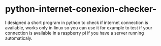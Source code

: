 # python-internet-conexion-checker-
I designed a short program in python to check if internet connection is available, works only in linux so you can use it for example
to test if your connection is available in a raspberry pi if you have a server running automaticaly.
